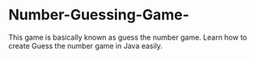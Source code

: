 # Number-Guessing-Game-
This game is basically known as guess the number game. Learn how to create Guess the number game in Java easily. 
